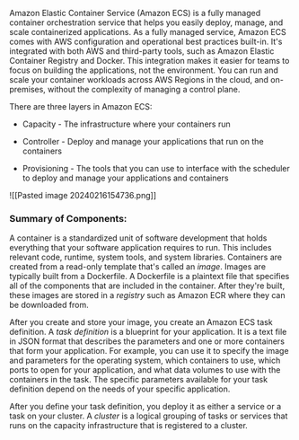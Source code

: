 Amazon Elastic Container Service (Amazon ECS) is a fully managed container orchestration service that helps you easily deploy, manage, and scale containerized applications. As a fully managed service, Amazon ECS comes with AWS configuration and operational best practices built-in. It's integrated with both AWS and third-party tools, such as Amazon Elastic Container Registry and Docker. This integration makes it easier for teams to focus on building the applications, not the environment. You can run and scale your container workloads across AWS Regions in the cloud, and on-premises, without the complexity of managing a control plane.

There are three layers in Amazon ECS:

- Capacity - The infrastructure where your containers run
    
- Controller - Deploy and manage your applications that run on the containers
    
- Provisioning - The tools that you can use to interface with the scheduler to deploy and manage your applications and containers

![[Pasted image 20240216154736.png]]




### Summary of Components:
A container is a standardized unit of software development that holds everything that your software application requires to run. This includes relevant code, runtime, system tools, and system libraries. Containers are created from a read-only template that's called an _image_. Images are typically built from a Dockerfile. A Dockerfile is a plaintext file that specifies all of the components that are included in the container. After they're built, these images are stored in a _registry_ such as Amazon ECR where they can be downloaded from.

After you create and store your image, you create an Amazon ECS task definition. A _task definition_ is a blueprint for your application. It is a text file in JSON format that describes the parameters and one or more containers that form your application. For example, you can use it to specify the image and parameters for the operating system, which containers to use, which ports to open for your application, and what data volumes to use with the containers in the task. The specific parameters available for your task definition depend on the needs of your specific application.

After you define your task definition, you deploy it as either a service or a task on your cluster. A _cluster_ is a logical grouping of tasks or services that runs on the capacity infrastructure that is registered to a cluster.